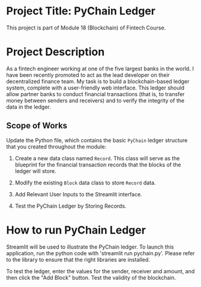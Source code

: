 # Project Title: PyChain Ledger
This project is part of Module 18 (Blockchain) of Fintech Course. 

# Project Description
As a fintech engineer working at one of the five largest banks in the world. I have been recently promoted to act as the lead developer on their decentralized finance team. My task is to build a blockchain-based ledger system, complete with a user-friendly web interface. This ledger should allow partner banks to conduct financial transactions (that is, to transfer money between senders and receivers) and to verify the integrity of the data in the ledger.

## Scope of Works
Update the Python file, which contains the basic `PyChain` ledger structure that you created throughout the module:

1. Create a new data class named `Record`. This class will serve as the blueprint for the financial transaction records that the blocks of the ledger will store.

2. Modify the existing `Block` data class to store `Record` data.

3. Add Relevant User Inputs to the Streamlit interface.

4. Test the PyChain Ledger by Storing Records.

# How to run PyChain Ledger
Streamlit will be used to illustrate the PyChain ledger. To launch this application, run the python code with 'streamlit run pychain.py'. Please refer to the library to ensure that the right libraries are installed. 

To test the ledger, enter the values for the sender, receiver and amount, and then click the "Add Block" button. Test the validity of the blockchain. 
